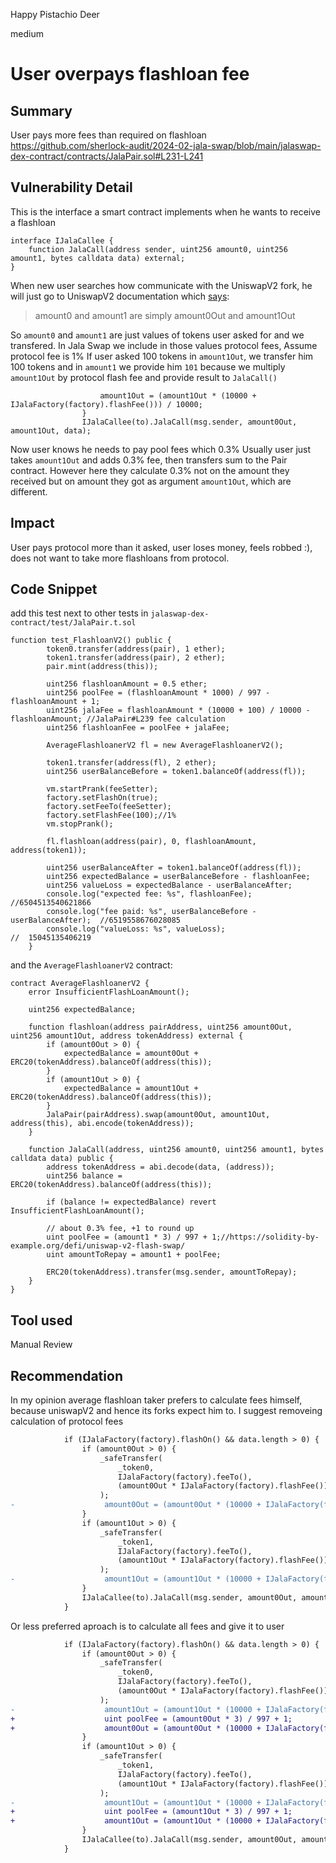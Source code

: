Happy Pistachio Deer

medium

# User overpays flashloan fee

## Summary
User pays more fees than required on flashloan
https://github.com/sherlock-audit/2024-02-jala-swap/blob/main/jalaswap-dex-contract/contracts/JalaPair.sol#L231-L241

## Vulnerability Detail
This is the interface a smart contract implements when he wants to receive a flashloan
```solidity
interface IJalaCallee {
    function JalaCall(address sender, uint256 amount0, uint256 amount1, bytes calldata data) external;
}
```
When new user searches how communicate with the UniswapV2 fork, he will just go to UniswapV2 documentation which [says](https://docs.uniswap.org/contracts/v2/guides/smart-contract-integration/using-flash-swaps):

> amount0 and amount1 are simply amount0Out and amount1Out

So `amount0` and `amount1` are just values of tokens user asked for and we transfered.
In Jala Swap we include in those values protocol fees,
Assume protocol fee is 1% 
If user asked 100 tokens in `amount1Out`, we transfer him 100 tokens and in `amount1` we provide him `101`
because we multiply `amount1Out` by protocol flash fee and provide result to `JalaCall()`
```solidity
                    amount1Out = (amount1Out * (10000 + IJalaFactory(factory).flashFee())) / 10000;
                }
                IJalaCallee(to).JalaCall(msg.sender, amount0Out, amount1Out, data);
```
Now user knows he needs to pay pool fees which 0.3%
Usually user just takes `amount1Out` and adds 0.3% fee, then transfers sum to the Pair contract.
However here they calculate 0.3% not on the amount they received but on amount they got as argument `amount1Out`, which are different.

## Impact
User pays protocol more than it asked, user loses money, feels robbed :), does not want to take more flashloans from protocol.


## Code Snippet
add this test next to other tests in `jalaswap-dex-contract/test/JalaPair.t.sol`
```solidity
function test_FlashloanV2() public {
        token0.transfer(address(pair), 1 ether);
        token1.transfer(address(pair), 2 ether);
        pair.mint(address(this));

        uint256 flashloanAmount = 0.5 ether;
        uint256 poolFee = (flashloanAmount * 1000) / 997 - flashloanAmount + 1;
        uint256 jalaFee = flashloanAmount * (10000 + 100) / 10000 - flashloanAmount; //JalaPair#L239 fee calculation
        uint256 flashloanFee = poolFee + jalaFee; 

        AverageFlashloanerV2 fl = new AverageFlashloanerV2();

        token1.transfer(address(fl), 2 ether);
        uint256 userBalanceBefore = token1.balanceOf(address(fl));

        vm.startPrank(feeSetter);
        factory.setFlashOn(true);
        factory.setFeeTo(feeSetter);
        factory.setFlashFee(100);//1%
        vm.stopPrank();

        fl.flashloan(address(pair), 0, flashloanAmount, address(token1));

        uint256 userBalanceAfter = token1.balanceOf(address(fl));
        uint256 expectedBalance = userBalanceBefore - flashloanFee;
        uint256 valueLoss = expectedBalance - userBalanceAfter;
        console.log("expected fee: %s", flashloanFee);                      //6504513540621866
        console.log("fee paid: %s", userBalanceBefore - userBalanceAfter);  //6519558676028085
        console.log("valueLoss: %s", valueLoss);                            //  15045135406219
    }
```

and the `AverageFlashloanerV2` contract:
```solidity
contract AverageFlashloanerV2 {
    error InsufficientFlashLoanAmount();

    uint256 expectedBalance;

    function flashloan(address pairAddress, uint256 amount0Out, uint256 amount1Out, address tokenAddress) external {
        if (amount0Out > 0) {
            expectedBalance = amount0Out + ERC20(tokenAddress).balanceOf(address(this));
        }
        if (amount1Out > 0) {
            expectedBalance = amount1Out + ERC20(tokenAddress).balanceOf(address(this));
        }
        JalaPair(pairAddress).swap(amount0Out, amount1Out, address(this), abi.encode(tokenAddress));
    }

    function JalaCall(address, uint256 amount0, uint256 amount1, bytes calldata data) public {
        address tokenAddress = abi.decode(data, (address));
        uint256 balance = ERC20(tokenAddress).balanceOf(address(this));

        if (balance != expectedBalance) revert InsufficientFlashLoanAmount();

        // about 0.3% fee, +1 to round up
        uint poolFee = (amount1 * 3) / 997 + 1;//https://solidity-by-example.org/defi/uniswap-v2-flash-swap/
        uint amountToRepay = amount1 + poolFee;

        ERC20(tokenAddress).transfer(msg.sender, amountToRepay);
    }
}
```

## Tool used

Manual Review

## Recommendation
In my opinion average flashloan taker prefers to calculate fees himself, because uniswapV2 and hence its forks expect him to.
I suggest removeing calculation of protocol fees
```diff
            if (IJalaFactory(factory).flashOn() && data.length > 0) {
                if (amount0Out > 0) {
                    _safeTransfer(
                        _token0,
                        IJalaFactory(factory).feeTo(),
                        (amount0Out * IJalaFactory(factory).flashFee()) / 10000
                    );
-                    amount0Out = (amount0Out * (10000 + IJalaFactory(factory).flashFee())) / 10000;
                }
                if (amount1Out > 0) {
                    _safeTransfer(
                        _token1,
                        IJalaFactory(factory).feeTo(),
                        (amount1Out * IJalaFactory(factory).flashFee()) / 10000
                    );
-                    amount1Out = (amount1Out * (10000 + IJalaFactory(factory).flashFee())) / 10000;
                }
                IJalaCallee(to).JalaCall(msg.sender, amount0Out, amount1Out, data);
            }
```
Or less preferred aproach is to calculate all fees and give it to user
```diff
            if (IJalaFactory(factory).flashOn() && data.length > 0) {
                if (amount0Out > 0) {
                    _safeTransfer(
                        _token0,
                        IJalaFactory(factory).feeTo(),
                        (amount0Out * IJalaFactory(factory).flashFee()) / 10000
                    );
-                    amount1Out = (amount1Out * (10000 + IJalaFactory(factory).flashFee())) / 10000;
+                    uint poolFee = (amount0Out * 3) / 997 + 1;
+                    amount0Out = (amount0Out * (10000 + IJalaFactory(factory).flashFee())) / 10000  + poolFee;
                }
                if (amount1Out > 0) {
                    _safeTransfer(
                        _token1,
                        IJalaFactory(factory).feeTo(),
                        (amount1Out * IJalaFactory(factory).flashFee()) / 10000
                    );
-                    amount1Out = (amount1Out * (10000 + IJalaFactory(factory).flashFee())) / 10000;
+                    uint poolFee = (amount1Out * 3) / 997 + 1;
+                    amount1Out = (amount1Out * (10000 + IJalaFactory(factory).flashFee())) / 10000  + poolFee;
                }
                IJalaCallee(to).JalaCall(msg.sender, amount0Out, amount1Out, data);
            }
```